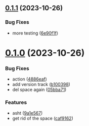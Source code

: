 ## [0.1.1](https://github.com/technovangelist/ollamamodelupdater/compare/v0.1.0...v0.1.1) (2023-10-26)


### Bug Fixes

* more testing ([6e90f1f](https://github.com/technovangelist/ollamamodelupdater/commit/6e90f1f882f1f57312259bdbb3890b2bce660b98))



# [0.1.0](https://github.com/technovangelist/ollamamodelupdater/compare/caf9162ffd92f77a3f6cb83e115d84cfea4190d8...v0.1.0) (2023-10-26)


### Bug Fixes

* action ([4886eaf](https://github.com/technovangelist/ollamamodelupdater/commit/4886eafc3b85d6860b1c4d911b693df6d2b43d31))
* add version track ([b100398](https://github.com/technovangelist/ollamamodelupdater/commit/b100398eb4d4322483ef251b5c062d261e5d854d))
* del space again ([05bba71](https://github.com/technovangelist/ollamamodelupdater/commit/05bba71dde9b83eeb857e05aa61582442d13cc68))


### Features

* asht ([9a1e567](https://github.com/technovangelist/ollamamodelupdater/commit/9a1e567af47c4787ef0ece584c7069a72ce5dc0b))
* get rid of the space ([caf9162](https://github.com/technovangelist/ollamamodelupdater/commit/caf9162ffd92f77a3f6cb83e115d84cfea4190d8))



